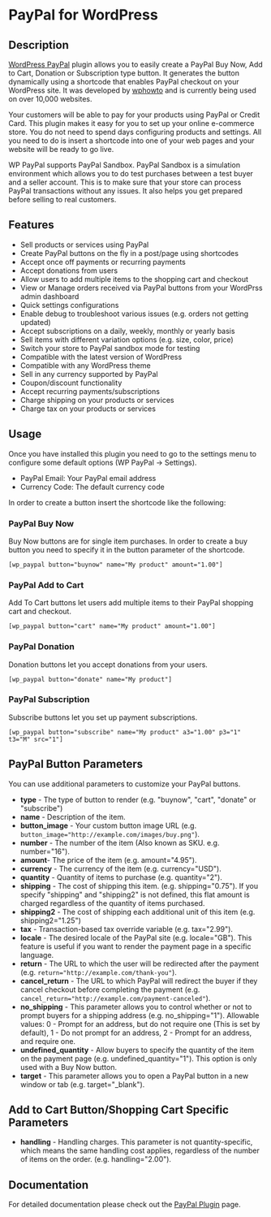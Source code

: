 # PayPal for WordPress

## Description

[WordPress PayPal](https://wphowto.net/wordpress-paypal-plugin-732) plugin allows you to easily create a PayPal Buy Now, Add to Cart, Donation or Subscription type button. It generates the button dynamically using a shortcode that enables PayPal checkout on your WordPress site. It was developed by [wphowto](https://wphowto.net/) and is currently being used on over 10,000 websites.

Your customers will be able to pay for your products using PayPal or Credit Card. This plugin makes it easy for you to set up your online e-commerce store. You do not need to spend days configuring products and settings. All you need to do is insert a shortcode into one of your web pages and your website will be ready to go live.

WP PayPal supports PayPal Sandbox. PayPal Sandbox is a simulation environment which allows you to do test purchases between a test buyer and a seller account. This is to make sure that your store can process PayPal transactions without any issues. It also helps you get prepared before selling to real customers.

## Features

* Sell products or services using PayPal
* Create PayPal buttons on the fly in a post/page using shortcodes
* Accept once off payments or recurring payments
* Accept donations from users
* Allow users to add multiple items to the shopping cart and checkout
* View or Manage orders received via PayPal buttons from your WordPrss admin dashboard
* Quick settings configurations
* Enable debug to troubleshoot various issues (e.g. orders not getting updated)
* Accept subscriptions on a daily, weekly, monthly or yearly basis
* Sell items with different variation options (e.g. size, color, price)
* Switch your store to PayPal sandbox mode for testing
* Compatible with the latest version of WordPress
* Compatible with any WordPress theme
* Sell in any currency supported by PayPal
* Coupon/discount functionality
* Accept recurring payments/subscriptions
* Charge shipping on your products or services
* Charge tax on your products or services

## Usage

Once you have installed this plugin you need to go to the settings menu to configure some default options (WP PayPal -> Settings).

* PayPal Email: Your PayPal email address
* Currency Code: The default currency code

In order to create a button insert the shortcode like the following:

### PayPal Buy Now

Buy Now buttons are for single item purchases. In order to create a buy button you need to specify it in the button parameter of the shortcode.
```
[wp_paypal button="buynow" name="My product" amount="1.00"]
```
### PayPal Add to Cart

Add To Cart buttons let users add multiple items to their PayPal shopping cart and checkout.
```
[wp_paypal button="cart" name="My product" amount="1.00"]
```
### PayPal Donation

Donation buttons let you accept donations from your users.
```
[wp_paypal button="donate" name="My product"]
```
### PayPal Subscription

Subscribe buttons let you set up payment subscriptions. 
```
[wp_paypal button="subscribe" name="My product" a3="1.00" p3="1" t3="M" src="1"]
```
## PayPal Button Parameters

You can use additional parameters to customize your PayPal buttons.

* **type** - The type of button to render (e.g. "buynow", "cart", "donate" or "subscribe")
* **name** - Description of the item.
* **button_image** - Your custom button image URL (e.g. ```button_image="http://example.com/images/buy.png"```).
* **number** - The number of the item (Also known as SKU. e.g. number="16").
* **amount**- The price of the item (e.g. amount="4.95").
* **currency** - The currency of the item (e.g. currency="USD").
* **quantity** - Quantity of items to purchase (e.g. quantity="2").
* **shipping** - The cost of shipping this item. (e.g. shipping="0.75"). If you specify "shipping" and "shipping2" is not defined, this flat amount is charged regardless of the quantity of items purchased. 
* **shipping2** - The cost of shipping each additional unit of this item (e.g. shipping2="1.25")
* **tax** - Transaction-based tax override variable (e.g. tax="2.99").
* **locale** - The desired locale of the PayPal site (e.g. locale="GB"). This feature is useful if you want to render the payment page in a specific language.
* **return** - The URL to which the user will be redirected after the payment (e.g. ```return="http://example.com/thank-you"```).
* **cancel_return** - The URL to which PayPal will redirect the buyer if they cancel checkout before completing the payment (e.g. ```cancel_return="http://example.com/payment-canceled"```).
* **no_shipping** - This parameter allows you to control whether or not to prompt buyers for a shipping address (e.g. no_shipping="1"). Allowable values: 0 - Prompt for an address, but do not require one (This is set by default), 1 - Do not prompt for an address, 2 - Prompt for an address, and require one.
* **undefined_quantity** - Allow buyers to specify the quantity of the item on the payment page (e.g. undefined_quantity="1"). This option is only used with a Buy Now button.
* **target** - This parameter allows you to open a PayPal button in a new window or tab (e.g. target="_blank").

## Add to Cart Button/Shopping Cart Specific Parameters

* **handling** - Handling charges. This parameter is not quantity-specific, which means the same handling cost applies, regardless of the number of items on the order. (e.g. handling="2.00").

## Documentation

For detailed documentation please check out the [PayPal Plugin](https://wphowto.net/wordpress-paypal-plugin-732) page.
